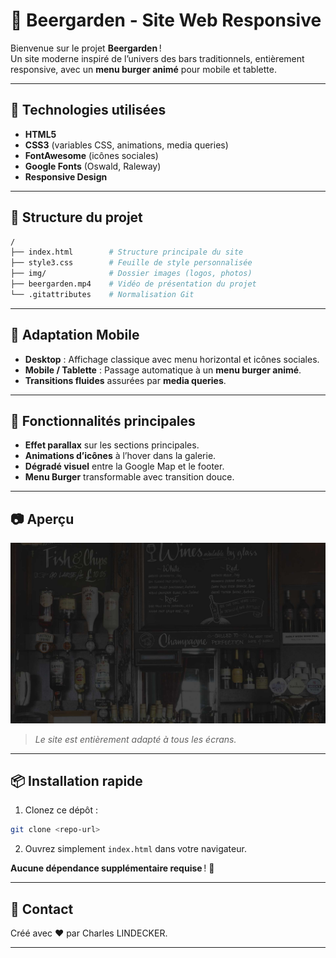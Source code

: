 # 🍺 Beergarden - Site Web Responsive

Bienvenue sur le projet **Beergarden** !  
Un site moderne inspiré de l’univers des bars traditionnels, entièrement responsive, avec un **menu burger animé** pour mobile et tablette.

---

## 🚀 Technologies utilisées

- **HTML5**
- **CSS3** (variables CSS, animations, media queries)
- **FontAwesome** (icônes sociales)
- **Google Fonts** (Oswald, Raleway)
- **Responsive Design**

---

## 🧩 Structure du projet

```bash
/
├── index.html        # Structure principale du site
├── style3.css        # Feuille de style personnalisée
├── img/              # Dossier images (logos, photos)
├── beergarden.mp4    # Vidéo de présentation du projet
└── .gitattributes    # Normalisation Git
```

---

## 📱 Adaptation Mobile

- **Desktop** : Affichage classique avec menu horizontal et icônes sociales.
- **Mobile / Tablette** : Passage automatique à un **menu burger animé**.
- **Transitions fluides** assurées par **media queries**.

---

## 🎨 Fonctionnalités principales

- **Effet parallax** sur les sections principales.
- **Animations d’icônes** à l’hover dans la galerie.
- **Dégradé visuel** entre la Google Map et le footer.
- **Menu Burger** transformable avec transition douce.

---

## 📷 Aperçu

![Screenshot](/img/h5-revolution-img-1.jpg)

> *Le site est entièrement adapté à tous les écrans.*

---

## 📦 Installation rapide

1. Clonez ce dépôt :
```bash
git clone <repo-url>
```
2. Ouvrez simplement `index.html` dans votre navigateur.

**Aucune dépendance supplémentaire requise** ! 🚀

---

## 💬 Contact

Créé avec ❤️ par Charles LINDECKER.

---
